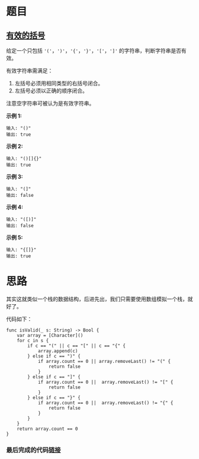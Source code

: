 # 题目

## [有效的括号](https://leetcode-cn.com/problems/valid-parentheses/)

给定一个只包括 `'('`，`')'`，`'{'`，`'}'`，`'['`，`']'` 的字符串，判断字符串是否有效。

有效字符串需满足：

1. 左括号必须用相同类型的右括号闭合。
2. 左括号必须以正确的顺序闭合。

注意空字符串可被认为是有效字符串。

**示例 1:**

```
输入: "()"
输出: true
```

**示例 2:**

```
输入: "()[]{}"
输出: true
```

**示例 3:**

```
输入: "(]"
输出: false
```

**示例 4:**

```
输入: "([)]"
输出: false
```

**示例 5:**

```
输入: "{[]}"
输出: true
```

# 思路

其实这就类似一个栈的数据结构，后进先出，我们只需要使用数组模拟一个栈，就好了。

代码如下：

```
func isValid(_ s: String) -> Bool {
    var array = [Character]()
    for c in s {
        if c == "(" || c == "[" || c == "{" {
            array.append(c)
        } else if c == ")" {
            if array.count == 0 || array.removeLast() != "(" {
                return false
            }
        } else if c == "]" {
            if array.count == 0 ||  array.removeLast() != "[" {
                return false
            }
        } else if c == "}" {
            if array.count == 0 ||  array.removeLast() != "{" {
                return false
            }
        }
    }
    return array.count == 0
}
```

### 最后完成的代码[链接](https://github.com/pepsikirk/LeetCode/blob/master/Algorithm/20.ValidParentheses/code.swift)




